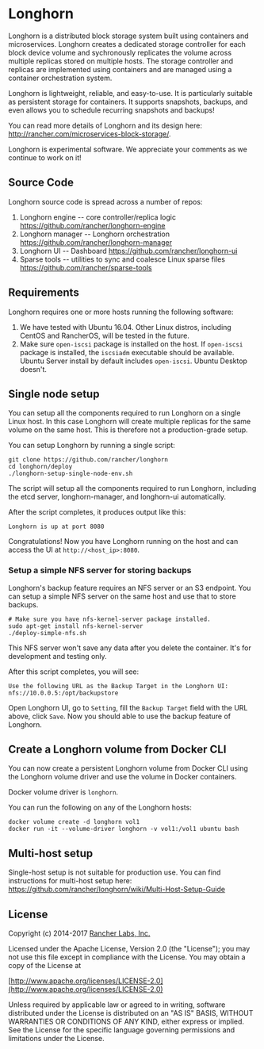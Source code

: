 # Longhorn

Longhorn is a distributed block storage system built using containers and microservices. Longhorn creates a dedicated storage controller for each block device volume and sychronously replicates the volume across multiple replicas stored on multiple hosts. The storage controller and replicas are implemented using containers and are managed using a container orchestration system.

Longhorn is lightweight, reliable, and easy-to-use. It is particularly suitable as persistent storage for containers. It supports snapshots, backups, and even allows you to schedule recurring snapshots and backups!

You can read more details of Longhorn and its design here: http://rancher.com/microservices-block-storage/.

Longhorn is experimental software. We appreciate your comments as we continue to work on it!

## Source Code

Longhorn source code is spread across a number of repos:

1. Longhorn engine -- core controller/replica logic https://github.com/rancher/longhorn-engine
1. Longhorn manager -- Longhorn orchestration https://github.com/rancher/longhorn-manager
1. Longhorn UI -- Dashboard https://github.com/rancher/longhorn-ui
1. Sparse tools -- utilities to sync and coalesce Linux sparse files https://github.com/rancher/sparse-tools

## Requirements

Longhorn requires one or more hosts running the following software:

1. We have tested with Ubuntu 16.04. Other Linux distros, including CentOS and RancherOS, will be tested in the future.
2. Make sure `open-iscsi` package is installed on the host. If `open-iscsi` package is installed, the `iscsiadm` executable should be available. Ubuntu Server install by default includes `open-iscsi`. Ubuntu Desktop doesn't.

## Single node setup

You can setup all the components required to run Longhorn on a single Linux host. In this case Longhorn will create multiple replicas for the same volume on the same host. This is therefore not a production-grade setup.

You can setup Longhorn by running a single script:
```
git clone https://github.com/rancher/longhorn
cd longhorn/deploy
./longhorn-setup-single-node-env.sh
```
The script will setup all the components required to run Longhorn, including the etcd server, longhorn-manager, and longhorn-ui automatically.

After the script completes, it produces output like this:
```
Longhorn is up at port 8080
```
Congratulations! Now you have Longhorn running on the host and can access the UI at `http://<host_ip>:8080`.

### Setup a simple NFS server for storing backups
Longhorn's backup feature requires an NFS server or an S3 endpoint. You can setup a simple NFS server on the same host and use that to store backups.
```
# Make sure you have nfs-kernel-server package installed.
sudo apt-get install nfs-kernel-server
./deploy-simple-nfs.sh
```
This NFS server won't save any data after you delete the container. It's for development and testing only.

After this script completes, you will see:
```
Use the following URL as the Backup Target in the Longhorn UI:
nfs://10.0.0.5:/opt/backupstore
```
Open Longhorn UI, go to `Setting`, fill the `Backup Target` field with the URL above, click `Save`. Now you should able to use the backup feature of Longhorn.

## Create a Longhorn volume from Docker CLI

You can now create a persistent Longhorn volume from Docker CLI using the Longhorn volume driver and use the volume in Docker containers.

Docker volume driver is `longhorn`.

You can run the following on any of the Longhorn hosts:
```
docker volume create -d longhorn vol1
docker run -it --volume-driver longhorn -v vol1:/vol1 ubuntu bash
```

## Multi-host setup

Single-host setup is not suitable for production use. You can find instructions for multi-host setup here: https://github.com/rancher/longhorn/wiki/Multi-Host-Setup-Guide


## License
Copyright (c) 2014-2017 [Rancher Labs, Inc.](http://rancher.com)

Licensed under the Apache License, Version 2.0 (the "License");
you may not use this file except in compliance with the License.
You may obtain a copy of the License at

[http://www.apache.org/licenses/LICENSE-2.0](http://www.apache.org/licenses/LICENSE-2.0)

Unless required by applicable law or agreed to in writing, software
distributed under the License is distributed on an "AS IS" BASIS,
WITHOUT WARRANTIES OR CONDITIONS OF ANY KIND, either express or implied.
See the License for the specific language governing permissions and
limitations under the License.

